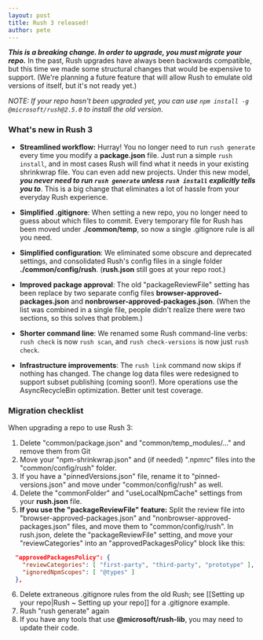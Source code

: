 ```yaml
---
layout: post
title: Rush 3 released!
author: pete
---
```


_**This is a breaking change.  In order to upgrade, you must migrate your repo.**_  In the past, Rush upgrades have always been backwards compatible, but this time we made some structural changes that would be expensive to support.  (We're planning a future feature that will allow Rush to emulate old versions of itself, but it's not ready yet.)

_NOTE: If your repo hasn't been upgraded yet, you can use `npm install -g @microsoft/rush@2.5.0` to install the old version._

### What's new in Rush 3

- **Streamlined workflow:**  Hurray!  You no longer need to run `rush generate` every time you modify a **package.json** file. Just run a simple `rush install`, and in most cases Rush will find what it needs in your existing shrinkwrap file.  You can even add new projects.  Under this new model, _**you never need to run `rush generate` unless `rush install` explicitly tells you to**_.  This is a big change that eliminates a lot of hassle from your everyday Rush experience.

- **Simplified .gitignore**:  When setting a new repo, you no longer need to guess about which files to commit.  Every temporary file for Rush has been moved under **./common/temp**, so now a single .gitignore rule is all you need.

- **Simplified configuration**: We eliminated some obscure and deprecated settings, and consolidated Rush's config files in a single folder **./common/config/rush**.  (**rush.json** still goes at your repo root.)

- **Improved package approval**: The old "packageReviewFile" setting has been replace by two separate config files **browser-approved-packages.json** and **nonbrowser-approved-packages.json**.  (When the list was combined in a single file, people didn't realize there were two sections, so this solves that problem.)

- **Shorter command line**: We renamed some Rush command-line verbs:  `rush check` is now `rush scan`, and `rush check-versions` is now just `rush check`.

- **Infrastructure improvements**:  The `rush link` command now skips if nothing has changed.  The change log data files were redesigned to support subset publishing (coming soon!).  More operations use the AsyncRecycleBin optimization.  Better unit test coverage.

### Migration checklist

When upgrading a repo to use Rush 3:
1. Delete "common/package.json" and "common/temp_modules/..." and remove them from Git
2. Move your "npm-shrinkwrap.json" and (if needed) ".npmrc" files into the "common/config/rush" folder.
3. If you have a "pinnedVersions.json" file, rename it to "pinned-versions.json" and move under "common/config/rush" as well.
4. Delete the "commonFolder" and "useLocalNpmCache" settings from your **rush.json** file.
5. **If you use the "packageReviewFile" feature:** Split the review file into "browser-approved-packages.json" and "nonbrowser-approved-packages.json" files, and move them to "common/config/rush".  In rush.json, delete the "packageReviewFile" setting, and move your "reviewCategories" into an "approvedPackagesPolicy" block like this:
```json
  "approvedPackagesPolicy": {
    "reviewCategories": [ "first-party", "third-party", "prototype" ],
    "ignoredNpmScopes": [ "@types" ]
  },
```
6. Delete extraneous .gitignore rules from the old Rush; see [[Setting up your repo|Rush ~ Setting up your repo]] for a .gitignore example.
7. Rush "rush generate" again
8. If you have any tools that use **@microsoft/rush-lib**, you may need to update their code.